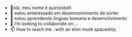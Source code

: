 - 👋olá, meu nome é quinsisbell
- 👀 estou enteressado em desemvolvimento de sorter
- 🌱 estou aprendendo linguas koreana e desenvolvimento
- 💞️ I’m looking to collaborate on ...
- 📫 How to reach me ..with an elon musk spaceship.

<!---
quinsisbell/quinsisbell is a ✨ special ✨ repository because its `README.md` (this file) appears on your GitHub profile.
You can click the Preview link to take a look at your changes.
--->
